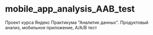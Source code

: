 # mobile_app_analysis_AAB_test
Проект курса Яндекс Практикума "Аналитик данных".  Продуктовый анализ, мобильное приложение, A/A/B тест
